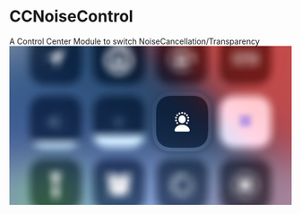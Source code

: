 # CCNoiseControl
A Control Center Module to switch NoiseCancellation/Transparency
![](Resources/header.jpeg)
